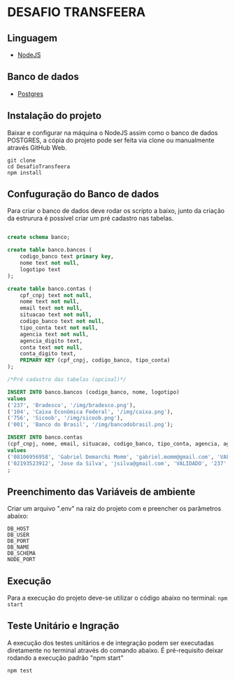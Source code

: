 # DESAFIO TRANSFEERA

## Linguagem
- [NodeJS](https://nodejs.org/en/)

## Banco de dados
- [Postgres](https://www.postgresql.org/download/)

## Instalação do projeto
Baixar e configurar na máquina o NodeJS assim como o banco de dados POSTGRES, a cópia do projeto pode ser feita via clone ou manualmente através GitHub Web.

```console
git clone 
cd DesafioTransfeera
npm install
```

## Confuguração do Banco de dados
Para criar o banco de dados deve rodar os scripto a baixo, junto da criação da estrurura é possível criar um pré cadastro nas tabelas.

```sql

create schema banco;

create table banco.bancos (
	codigo_banco text primary key,
	nome text not null,
	logotipo text
);

create table banco.contas (
	cpf_cnpj text not null,
	nome text not null,
	email text not null,
	situacao text not null,
	codigo_banco text not null,
	tipo_conta text not null,
	agencia text not null,
	agencia_digito text,
	conta text not null,
	conta_digito text,
	PRIMARY KEY (cpf_cnpj, codigo_banco, tipo_conta)
);

/*Pré cadastro das tabelas (opcioal)*/

INSERT INTO banco.bancos (codigo_banco, nome, logotipo)
values
('237', 'Bradesco', '/img/bradesco.png'),
('104', 'Caixa Econômica Federal', '/img/caixa.png'),
('756', 'Sicoob', '/img/sicoob.png'),
('001', 'Banco do Brasil', '/img/bancodobrasil.png');

INSERT INTO banco.contas
(cpf_cnpj, nome, email, situacao, codigo_banco, tipo_conta, agencia, agencia_digito, conta, conta_digito)
values 
('08106956958', 'Gabriel Demarchi Momm', 'gabriel.momm@gmail.com', 'VALIDADO', '237', 'CONTA_CORRENTE', '976', 'X', '89221', '1'),
('02193523912', 'Jose da Silva', 'jsilva@gmail.com', 'VALIDADO', '237', 'CONTA_CORRENTE', '0814', '0', '01002713', '9')
;

```

## Preenchimento das Variáveis de ambiente
Criar um arquivo ".env" na raiz do projeto com e preencher os parâmetros abaixo: 
```
DB_HOST
DB_USER
DB_PORT
DB_NAME
DB_SCHEMA
NODE_PORT
```

## Execução
Para a execução do projeto deve-se utilizar o código abaixo no terminal:
`npm start`

## Teste Unitário e Ingração
A execução dos testes unitários e de integração podem ser executadas diretamente no terminal através do comando abaixo. É pré-requisito deixar rodando a execução padrão "npm start"

`npm test`

